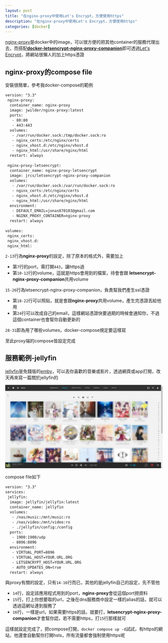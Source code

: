 ```yaml
---
layout: post
title: "在nginx-proxy中使用Let's Encrypt，方便使用https"
description: "在nginx-proxy中使用Let's Encrypt，方便使用https"
categories: [docker]
---
```


[nginx-proxy](https://github.com/nginx-proxy/nginx-proxy)是docker中的image，可以很方便的把其他container的服務代理出去，而搭配[**docker-letsencrypt-nginx-proxy-companion**](https://github.com/nginx-proxy/docker-letsencrypt-nginx-proxy-companion)即可透過[Let's Encrypt](https://letsencrypt.org/)，將網站很懶人的加上https憑證

<!--more-->

## nginx-proxy的compose file
安裝很簡單，參考我docker-compose的範例

<pre class="language-none line-numbers"><code>version: "3.3"
 nginx-proxy:
  container_name: nginx-proxy
  image: jwilder/nginx-proxy:latest
  ports:
   - 80:80
   - 443:443
  volumes:
   - /var/run/docker.sock:/tmp/docker.sock:ro
   - nginx_certs:/etc/nginx/certs 
   - nginx_vhost.d:/etc/nginx/vhost.d
   - nginx_html:/usr/share/nginx/html
  restart: always
 
 nginx-proxy-letsencrypt:
  container_name: nginx-proxy-letsencrypt
  image: jrcs/letsencrypt-nginx-proxy-companion
  volumes:
   - /var/run/docker.sock:/var/run/docker.sock:ro
   - nginx_certs:/etc/nginx/certs
   - nginx_vhost.d:/etc/nginx/vhost.d
   - nginx_html:/usr/share/nginx/html
  environment:
   - DEFAULT_EMAIL=jonas870103@gmail.com
   - NGINX_PROXY_CONTAINER=nginx-proxy
  restart: always

volumes:
 nginx_certs:
 nginx_vhost.d:
 nginx_html:</code></pre>

`2-13`行為**nginx-proxy**的設定，除了原本的格式外，需要加上
* 第`7`行的port，需打開`443`，讓https過
* 第`10-12`行的volume，這就是https會用到的檔案，待會會跟 **letsencrypt-nginx-proxy-companion**共用volume

`15-26`行為letsencrypt-nginx-proxy-companion，負責幫我們產生ssl憑證
* 第`18-22`行可以照貼，就是會跟**nginx-proxy**共用volume，產生完憑證丟給他用
* 第`24`行可以改成自己的email，這樣網站憑證快要過期的時候會通知你，不過這個container也會幫你自動更新的

`28-31`即為用了哪些volumes，docker-compose規定要這樣寫

至此proxy端的compose皆設定完成

## 服務範例-jellyfin

[jellyfin](https://jellyfin.org/)是免錢版的[emby](https://emby.media/)，可以丟你喜歡的音樂或影片，透過網頁或app打開，改天再來寫一篇關於jellyfin的

![01](/attachments/2020-07-12-nginx-proxy-letsencrypt-in-docker/01.jpg)

compose file如下
<pre class="language-none line-numbers"><code>version: "3.3"
services:
 jellyfin:
  image: jellyfin/jellyfin:latest
  container_name: jellyfin
  volumes:
   - /nas/music:/mnt/music:ro
   - /nas/video:/mnt/video:ro
   - ./jellyfin/config:/config
  ports:
   - 1900:1900/udp
   - 8096:8096
  environment:
   - VIRTUAL_PORT=8096
   - VIRTUAL_HOST=YOUR.URL.ORG
   - LETSENCRYPT_HOST=YOUR.URL.ORG
   - AUTO_UPDATES_ON=true
  restart: always</code></pre>

與proxy有關的設定，只有`14-16`行而已，其他的是jellyfin自己的設定，先不管他
* `14`行，設定該應用程式用到的port，**nginx-proxy**會從這個port撈資料
* `15`行，打上你想要取的url，之後在dns服務商中設定一樣的alias的話，就可以透過這網址連到服務了
* `16`行，一樣是url，如果需要https的話，就要打，**letsencrypt-nginx-proxy-companion**才會幫你認，若不需要https，打`15`行那樣就可

這樣就設定完成了，把compose打開，`docker compose up -d`試試，有https的網站，他還會自動幫你打開hsts，所有流量都會強制使用https呢